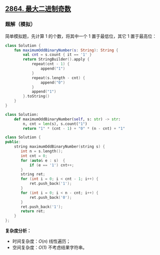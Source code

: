 ## [2864. 最大二进制奇数](https://leetcode.cn/problems/maximum-odd-binary-number/description/)

### 题解（模拟）

简单模拟题，先计算 $1$ 的个数，将其中一个 $1$ 置于最低位，其它 $1$ 置于最高位：

``` Kotlin []
class Solution {
    fun maximumOddBinaryNumber(s: String): String {
        val cnt = s.count { it == '1' }
        return StringBuilder().apply {
            repeat(cnt - 1) {
                append("1")
            }
            repeat(s.length - cnt) {
                append("0")
            }
            append("1")
        }.toString()
    }
}
```
``` Python []
class Solution:
    def maximumOddBinaryNumber(self, s: str) -> str:
        n, cnt = len(s), s.count("1")
        return "1" * (cnt - 1) + "0" * (n - cnt) + "1"
```
``` C++ []
class Solution {
public:
    string maximumOddBinaryNumber(string s) {
       int n = s.length();
       int cnt = 0;
       for (auto& e : s)  {
           if (e == '1') cnt++;
       }
       string ret;
       for (int i = 0; i < cnt - 1; i++) {
           ret.push_back('1');
       }
       for (int i = 0; i < n - cnt; i++) {
           ret.push_back('0');
       }
       ret.push_back('1');
       return ret;
    }
};
```

**复杂度分析：**

- 时间复杂度：$O(n)$ 线性遍历；
- 空间复杂度：$O(1)$ 不考虑结果字符串。
